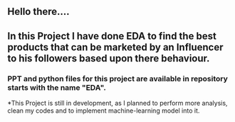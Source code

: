 ## Hello there....
## In this Project I have done EDA to find the best products that can be marketed by an Influencer to his followers based upon there behaviour.

### PPT and python files for this project  are available in repository starts with the name "EDA".

*This Project is still in development, as I planned to perform more analysis, clean my codes  and to implement machine-learning model into it.
